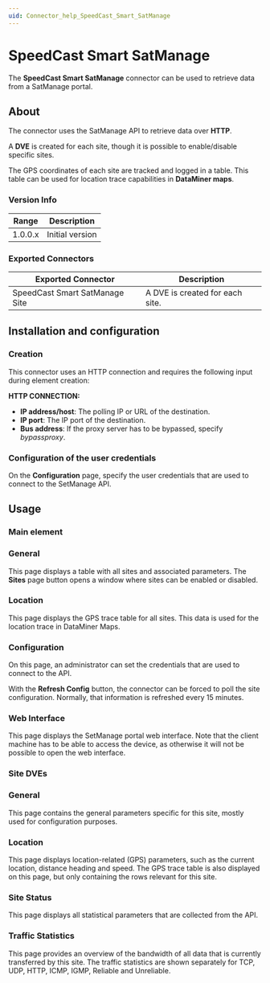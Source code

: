```yaml
---
uid: Connector_help_SpeedCast_Smart_SatManage
---
```


# SpeedCast Smart SatManage

The **SpeedCast Smart SatManage** connector can be used to retrieve data from a SatManage portal.

## About

The connector uses the SatManage API to retrieve data over **HTTP**.

A **DVE** is created for each site, though it is possible to enable/disable specific sites.

The GPS coordinates of each site are tracked and logged in a table. This table can be used for location trace capabilities in **DataMiner maps**.

### Version Info

| **Range** | **Description** |
|------------------|-----------------|
| 1.0.0.x          | Initial version |

### Exported Connectors

| **Exported Connector**          | **Description**                 |
|--------------------------------|---------------------------------|
| SpeedCast Smart SatManage Site | A DVE is created for each site. |

## Installation and configuration

### Creation

This connector uses an HTTP connection and requires the following input during element creation:

**HTTP CONNECTION:**

- **IP address/host**: The polling IP or URL of the destination.
- **IP port**: The IP port of the destination.
- **Bus address**: If the proxy server has to be bypassed, specify *bypassproxy*.

### Configuration of the user credentials

On the **Configuration** page, specify the user credentials that are used to connect to the SetManage API.

## Usage

### Main element

### General

This page displays a table with all sites and associated parameters. The **Sites** page button opens a window where sites can be enabled or disabled.

### Location

This page displays the GPS trace table for all sites. This data is used for the location trace in DataMiner Maps.

### Configuration

On this page, an administrator can set the credentials that are used to connect to the API.

With the **Refresh Config** button, the connector can be forced to poll the site configuration. Normally, that information is refreshed every 15 minutes.

### Web Interface

This page displays the SetManage portal web interface. Note that the client machine has to be able to access the device, as otherwise it will not be possible to open the web
interface.

### Site DVEs

### General

This page contains the general parameters specific for this site, mostly used for configuration purposes.

### Location

This page displays location-related (GPS) parameters, such as the current location, distance heading and speed. The GPS trace table is also displayed on this page, but only containing the rows relevant for this site.

### Site Status

This page displays all statistical parameters that are collected from the API.

### Traffic Statistics

This page provides an overview of the bandwidth of all data that is currently transferred by this site. The traffic statistics are shown separately for TCP, UDP, HTTP, ICMP, IGMP, Reliable and Unreliable.
